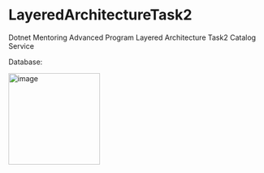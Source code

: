 # LayeredArchitectureTask2
Dotnet Mentoring Advanced Program Layered Architecture Task2 Catalog Service

Database:

<img width="180" alt="image" src="https://github.com/user-attachments/assets/35990c44-1e10-4e2a-a3cb-9f6d18e48915" />

